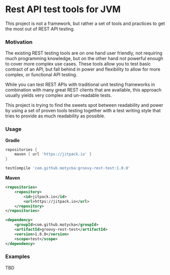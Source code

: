 # Rest API test tools for JVM

This project is not a framework, but rather a set of tools and practices to get the most out of REST API testing. 

### Motivation

The existing REST testing tools are on one hand user friendly, not requiring much programming knowledge, but on the other hand not powerful enough to cover more complex use cases. 
These tools allow you to test basic contract of an API, but fall behind in power and flexibility to allow for more complex, or functional API testing.

While you can test REST APIs with traditional unit testing frameworks in combination with many great REST clients that are available,
this approach usually yields very complex and un-readable tests. 

This project is trying to find the sweets spot between readability and power by using a set of proven tools testing
together with a test writing style that tries to provide as much readability as possible.

### Usage

**Gradle**
```groovy
repositories {
	maven { url 'https://jitpack.io' }
}
```
```groovy
testCompile 'com.github.motycka:groovy-rest-test:1.0.0'
```

**Maven**

```xml
<repositories>
    <repository>
        <id>jitpack.io</id>
        <url>https://jitpack.io</url>
    </repository>
</repositories>
```
```xml
<dependency>
    <groupId>com.github.motycka</groupId>
    <artifactId>groovy-rest-test</artifactId>
    <version>1.0.0</version>
    <scope>test</scope>
</dependency>
```


### Examples

TBD